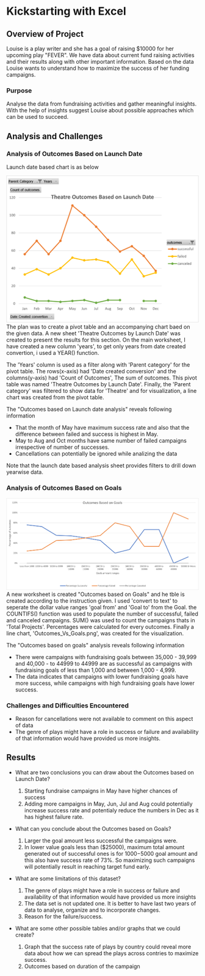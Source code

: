 # Kickstarting with Excel

## Overview of Project

Louise is a play writer and she has a goal of raising $10000 for her upcoming play "FEVER". We have data about current fund raising activities and their results along with other important information. Based on the data Louise wants to understand how to maximize the success of her funding campaigns.

### Purpose
Analyse the data from fundraising activities and gather meaningful insights. With the help of insights suggest Louise about possible approaches which can be used to succeed.

## Analysis and Challenges

### Analysis of Outcomes Based on Launch Date
Launch date based chart is as below

![Launch Date Analysis](Resources/Theater_Outcomes_vs_Launch.png?raw=true "Outcome based on launch date")
The plan was to create a pivot table and an accompanying chart baed on the given data. A new sheet 'Theatre Outcomes by Launch Date' was created to present the results for this section. On the main worksheet, I have created a new column 'years', to get only years from date created convertion, i used a YEAR() function. 

The 'Years' column is used as a filter along with 'Parent category' for the pivot table. The rows(x-axis) had 'Date created conversion' and the columns(y-axis) had 'Count of Outcomes', The sum of outcomes. This pivot table was named 'Theatre Outcomes by Launch Date'. Finally, the 'Parent category' was filtered to show data for 'Theatre' and for visualization, a line chart was created from the pivot table.

The "Outcomes based on Launch date analysis" reveals following information
* That the month of May have maximum success rate and also that the difference between failed and success is highest in May.
* May to Aug and Oct months have same number of failed campaigns irrespective of number of successes.
* Cancellations can potentially be ignored while analizing the data 

Note that the launch date based analysis sheet provides filters to drill down yearwise data.

### Analysis of Outcomes Based on Goals

![Outcome based on Goals](Resources/Outcomes_vs_Goals.png?raw=true "Outcome based on Goals")
A new worksheet is created "Outcomes based on Goals" and he tble is created according to the instruction given. I used 'convert to text' to seperate the dollar value ranges 'goal from' and 'Goal to' from the Goal. the COUNTIFS() function was used to populate the number of successful, failed and canceled campaigns. SUM() was used to count the campaigns thats in 'Total Projects'. Percentages were calculated for every outcomes. Finally a line chart, 'Outcomes_Vs_Goals.png', was created for the visualization.

The "Outcomes based on goals" analysis reveals following information
* There were campaigns with fundraising goals between 35,000 - 39,999 and 40,000 - to 44999 to 44999 are as successful as campaigns with fundraising goals of less than 1,000 and between 1,000 - 4,999.
* The data indicates that campaigns with lower fundraising goals have more success, while campaigns with high fundraising goals have lower success.


### Challenges and Difficulties Encountered

* Reason for cancellations were not available to comment on this aspect of data
* The genre of plays might have a role in success or failure and availability of that information would have provided us more insights.

## Results

- What are two conclusions you can draw about the Outcomes based on Launch Date?
    1. Starting fundraise campaigns in May have higher chances of success
    1. Adding more campaigns in May, Jun, Jul and Aug could potentially increase success rate and potentialy reduce the numbers in Dec as it has highest failure rate.

- What can you conclude about the Outcomes based on Goals?
    1. Larger the goal amount less successful the campaigns were.
    1. In lower value goals less than ($25000), maximum total amount generated out of successful ones is for $1000-$5000 goal amount and this also have success rate of 73%. So maximizing such campaigns will potentially result in reaching target fund early.

- What are some limitations of this dataset?
    1. The genre of plays might have a role in success or failure and availability of that information would have provided us more insights
    1. The data set is not updated one. It is better to have last two years of data to analyse, organize and to incorporate changes.
    1. Reason for the failure/success.

- What are some other possible tables and/or graphs that we could create?
    1. Graph that the success rate of plays by country could reveal more data about how we can spread the plays across contries to maximize success.
    2. Outcomes based on duration of the campaign


